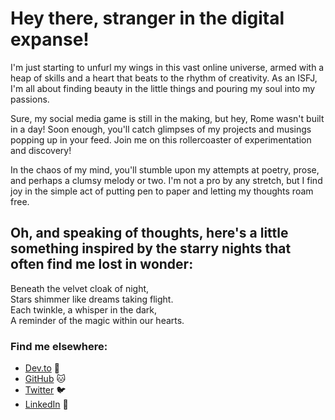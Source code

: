 # Hey there, stranger in the digital expanse! 
I'm just starting to unfurl my wings in this vast online universe, armed with a heap of skills and a heart that beats to the rhythm of creativity. As an ISFJ, I'm all about finding beauty in the little things and pouring my soul into my passions.

Sure, my social media game is still in the making, but hey, Rome wasn't built in a day! Soon enough, you'll catch glimpses of my projects and musings popping up in your feed. Join me on this rollercoaster of experimentation and discovery!

In the chaos of my mind, you'll stumble upon my attempts at poetry, prose, and perhaps a clumsy melody or two. I'm not a pro by any stretch, but I find joy in the simple act of putting pen to paper and letting my thoughts roam free.

## Oh, and speaking of thoughts, here's a little something inspired by the starry nights that often find me lost in wonder:

Beneath the velvet cloak of night,  
Stars shimmer like dreams taking flight.  
Each twinkle, a whisper in the dark,  
A reminder of the magic within our hearts.

### Find me elsewhere:
- [Dev.to](https://dev.to/s_hadowheart) 🌱
- [GitHub](https://github.com/S-hadowHeart) 🐱
- [Twitter](https://twitter.com/S_hadowHeart) 🐦
- [LinkedIn](https://www.linkedin.com/in/dharmraj-sodha-059512249/) 🔗
